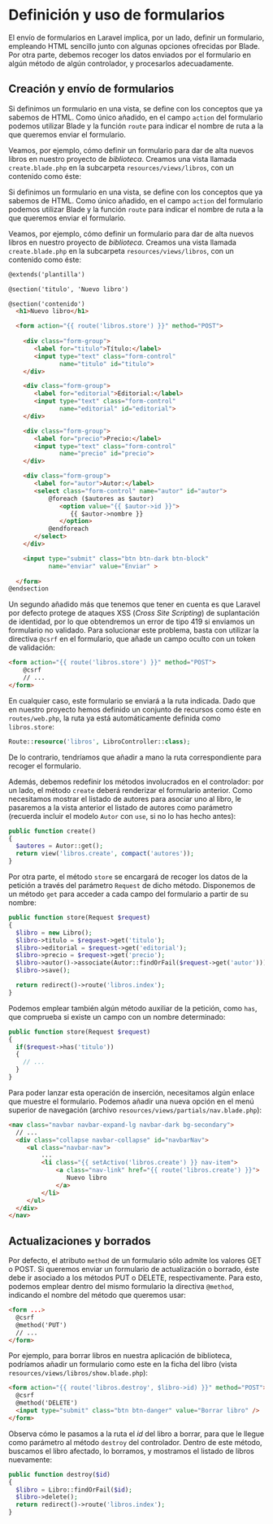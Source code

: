 # Definición y uso de formularios

El envío de formularios en Laravel implica, por un lado, definir un formulario, empleando HTML sencillo junto con algunas opciones ofrecidas por Blade. Por otra parte, debemos recoger los datos enviados por el formulario en algún método de algún controlador, y procesarlos adecuadamente.

## Creación y envío de formularios

Si definimos un formulario en una vista, se define con los conceptos que ya sabemos de HTML. Como único añadido, en el campo `action` del formulario podemos utilizar Blade y la función `route` para indicar el nombre de ruta a la que queremos enviar el formulario.

Veamos, por ejemplo, cómo definir un formulario para dar de alta nuevos libros en nuestro proyecto de *biblioteca*. Creamos una vista llamada `create.blade.php` en la subcarpeta `resources/views/libros`, con un contenido como éste:

Si definimos un formulario en una vista, se define con los conceptos que ya sabemos de HTML. Como único añadido, en el campo `action` del formulario podemos utilizar Blade y la función `route` para indicar el nombre de ruta a la que queremos enviar el formulario.

Veamos, por ejemplo, cómo definir un formulario para dar de alta nuevos libros en nuestro proyecto de *biblioteca*. Creamos una vista llamada `create.blade.php` en la subcarpeta `resources/views/libros`, con un contenido como éste:

```html
@extends('plantilla')

@section('titulo', 'Nuevo libro')

@section('contenido')
  <h1>Nuevo libro</h1>

  <form action="{{ route('libros.store') }}" method="POST">
    
    <div class="form-group">
       <label for="titulo">Título:</label>
       <input type="text" class="form-control"
              name="titulo" id="titulo">
    </div>

    <div class="form-group">
       <label for="editorial">Editorial:</label>
       <input type="text" class="form-control" 
              name="editorial" id="editorial">
    </div>

    <div class="form-group">
       <label for="precio">Precio:</label>
       <input type="text" class="form-control" 
              name="precio" id="precio">
    </div>

    <div class="form-group">
       <label for="autor">Autor:</label>
       <select class="form-control" name="autor" id="autor">
           @foreach ($autores as $autor)
              <option value="{{ $autor->id }}">
                 {{ $autor->nombre }}
              </option>
           @endforeach
       </select>
    </div>

    <input type="submit" class="btn btn-dark btn-block"
           name="enviar" value="Enviar" >
                  
  </form>
@endsection
```

Un segundo añadido más que tenemos que tener en cuenta es que Laravel por defecto protege de ataques XSS (*Cross Site Scripting*) de suplantación de identidad, por lo que obtendremos un error de tipo 419 si enviamos un formulario no validado. Para solucionar este problema, basta con utilizar la directiva `@csrf` en el formulario, que añade un campo oculto con un token de validación:

```html
<form action="{{ route('libros.store') }}" method="POST">
    @csrf
    // ...
</form>
```

En cualquier caso, este formulario se enviará a la ruta indicada. Dado que en nuestro proyecto hemos definido un conjunto de recursos como éste en `routes/web.php`, la ruta ya está automáticamente definida como `libros.store`:

```php
Route::resource('libros', LibroController::class);
```

De lo contrario, tendríamos que añadir a mano la ruta correspondiente para recoger el formulario.

Además, debemos redefinir los métodos involucrados en el controlador: por un lado, el método `create` deberá renderizar el formulario anterior. Como necesitamos mostrar el listado de autores para asociar uno al libro, le pasaremos a la vista anterior el listado de autores como parámetro (recuerda incluir el modelo `Autor` con `use`, si no lo has hecho antes):

```php
public function create()
{
  $autores = Autor::get();
  return view('libros.create', compact('autores'));
}
```

Por otra parte, el método `store` se encargará de recoger los datos de la petición a través del parámetro `Request` de dicho método. Disponemos de un método `get` para acceder a cada campo del formulario a partir de su nombre:

```php
public function store(Request $request)
{
  $libro = new Libro();
  $libro->titulo = $request->get('titulo');
  $libro->editorial = $request->get('editorial');
  $libro->precio = $request->get('precio');
  $libro->autor()->associate(Autor::findOrFail($request->get('autor')));
  $libro->save();

  return redirect()->route('libros.index');
}
```

Podemos emplear también algún método auxiliar de la petición, como `has`, que comprueba si existe un campo con un nombre determinado:

```php
public function store(Request $request)
{
  if($request->has('titulo'))
  {
    // ...
  }
}
```

Para poder lanzar esta operación de inserción, necesitamos algún enlace que muestre el formulario. Podemos añadir una nueva opción en el menú superior de navegación (archivo `resources/views/partials/nav.blade.php`):

```html
<nav class="navbar navbar-expand-lg navbar-dark bg-secondary">
  // ...
  <div class="collapse navbar-collapse" id="navbarNav">
     <ul class="navbar-nav">
         ...
         <li class="{{ setActivo('libros.create') }} nav-item">
             <a class="nav-link" href="{{ route('libros.create') }}">
                Nuevo libro
             </a>
         </li>
     </ul>
  </div>
</nav>
```

## Actualizaciones y borrados

Por defecto, el atributo `method` de un formulario sólo admite los valores GET o POST. Si queremos enviar un formulario de actualización o borrado, éste debe ir asociado a los métodos PUT o DELETE, respectivamente. Para esto, podemos emplear dentro del mismo formulario la directiva `@method`, indicando el nombre del método que queremos usar:

```html
<form ...>
  @csrf
  @method('PUT')
  // ...
</form>
```

Por ejemplo, para borrar libros en nuestra aplicación de biblioteca, podríamos añadir un formulario como este en la ficha del libro (vista `resources/views/libros/show.blade.php`):

```html
<form action="{{ route('libros.destroy', $libro->id) }}" method="POST">
  @csrf
  @method('DELETE')
  <input type="submit" class="btn btn-danger" value="Borrar libro" />
</form>
```

Observa cómo le pasamos a la ruta el *id* del libro a borrar, para que le llegue como parámetro al método `destroy` del controlador. Dentro de este método, buscamos el libro afectado, lo borramos, y mostramos el listado de libros nuevamente:

```php
public function destroy($id)
{
  $libro = Libro::findOrFail($id);
  $libro->delete();
  return redirect()->route('libros.index');
}
```

